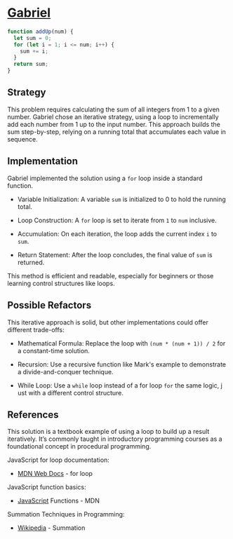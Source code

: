 # [Gabriel](https://edabit.com/user/akYGmQ9iZcZm2d8BP)

```js
function addUp(num) {
  let sum = 0;
  for (let i = 1; i <= num; i++) {
    sum += i;
  }
  return sum;
}
```

## Strategy

This problem requires calculating the sum of all integers from 1 to a given
number. Gabriel chose an iterative strategy, using a loop to incrementally add
each number from 1 up to the input number. This approach builds the sum
step-by-step, relying on a running total that accumulates each value in
sequence.

## Implementation

Gabriel implemented the solution using a `for` loop inside a standard function.

- Variable Initialization: A variable `sum` is initialized to 0 to hold the
  running total.

- Loop Construction: A `for` loop is set to iterate from `1` to `num` inclusive.

- Accumulation: On each iteration, the loop adds the current index `i` to `sum`.

- Return Statement: After the loop concludes, the final value of `sum` is
  returned.

This method is efficient and readable, especially for beginners or those
learning control structures like loops.

## Possible Refactors

This iterative approach is solid, but other implementations could offer
different trade-offs:

- Mathematical Formula: Replace the loop with `(num * (num + 1)) / 2` for a
  constant-time solution.

- Recursion: Use a recursive function like Mark's example to demonstrate a
  divide-and-conquer technique.

- While Loop: Use a `while` loop instead of a for loop `for` the same logic, j
  ust with a different control structure.

## References

This solution is a textbook example of using a loop to build up a result
iteratively. It’s commonly taught in introductory programming courses as a
foundational concept in procedural programming.

JavaScript for loop documentation:

- [MDN Web Docs](https://developer.mozilla.org/en-US/docs/Web/JavaScript/Reference/Statements/for) -
  for loop

JavaScript function basics:

- [JavaScript](https://developer.mozilla.org/en-US/docs/Web/JavaScript/Guide/Functions)
  Functions - MDN

Summation Techniques in Programming:

- [Wikipedia](https://en.wikipedia.org/wiki/Summation) - Summation
